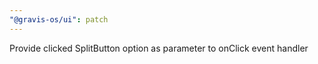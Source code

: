 ```yaml
---
"@gravis-os/ui": patch
---
```


Provide clicked SplitButton option as parameter to onClick event handler
